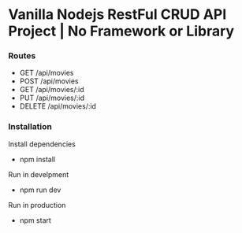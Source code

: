 # Vanilla Nodejs RestFul CRUD API Project | No Framework or Library

### Routes

- GET /api/movies
- POST /api/movies
- GET /api/movies/:id
- PUT /api/movies/:id
- DELETE /api/movies/:id

### Installation

Install dependencies

- npm install

Run in develpment

- npm run dev

Run in production

- npm start
